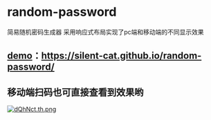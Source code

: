 # random-password
简易随机密码生成器
采用响应式布局实现了pc端和移动端的不同显示效果

## [demo](https://silent-cat.github.io/random-password/)：<https://silent-cat.github.io/random-password/>
## 移动端扫码也可直接查看到效果哟
[![dQhNct.th.png](https://s1.ax1x.com/2020/08/19/dQhNct.th.png)](https://imgchr.com/i/dQhNct)
